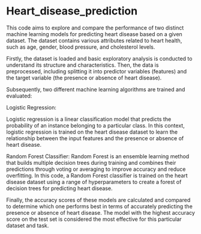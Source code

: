 # Heart_disease_prediction
This code aims to explore and compare the performance of two distinct machine learning models for predicting heart disease based on a given dataset. The dataset contains various attributes related to heart health, such as age, gender, blood pressure, and cholesterol levels.

Firstly, the dataset is loaded and basic exploratory analysis is conducted to understand its structure and characteristics. Then, the data is preprocessed, including splitting it into predictor variables (features) and the target variable (the presence or absence of heart disease).

Subsequently, two different machine learning algorithms are trained and evaluated:

Logistic Regression:

Logistic regression is a linear classification model that predicts the probability of an instance belonging to a particular class.
In this context, logistic regression is trained on the heart disease dataset to learn the relationship between the input features and the presence or absence of heart disease.

Random Forest Classifier:
Random Forest is an ensemble learning method that builds multiple decision trees during training and combines their predictions through voting or averaging to improve accuracy and reduce overfitting.
In this code, a Random Forest classifier is trained on the heart disease dataset using a range of hyperparameters to create a forest of decision trees for predicting heart disease.

Finally, the accuracy scores of these models are calculated and compared to determine which one performs best in terms of accurately predicting the presence or absence of heart disease. The model with the highest accuracy score on the test set is considered the most effective for this particular dataset and task.
